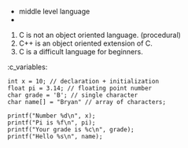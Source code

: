 - middle level language
- 


1. C is not an object oriented language. (procedural)
2. C++ is an object oriented extension of C.
3. C is a difficult language for beginners.


:c_variables:
```
int x = 10; // declaration + initialization
float pi = 3.14; // floating point number
char grade = 'B'; // single character
char name[] = "Bryan" // array of characters;

printf("Number %d\n", x);
printf("Pi is %f\n", pi);
printf("Your grade is %c\n", grade);
printf("Hello %s\n", name);
```

